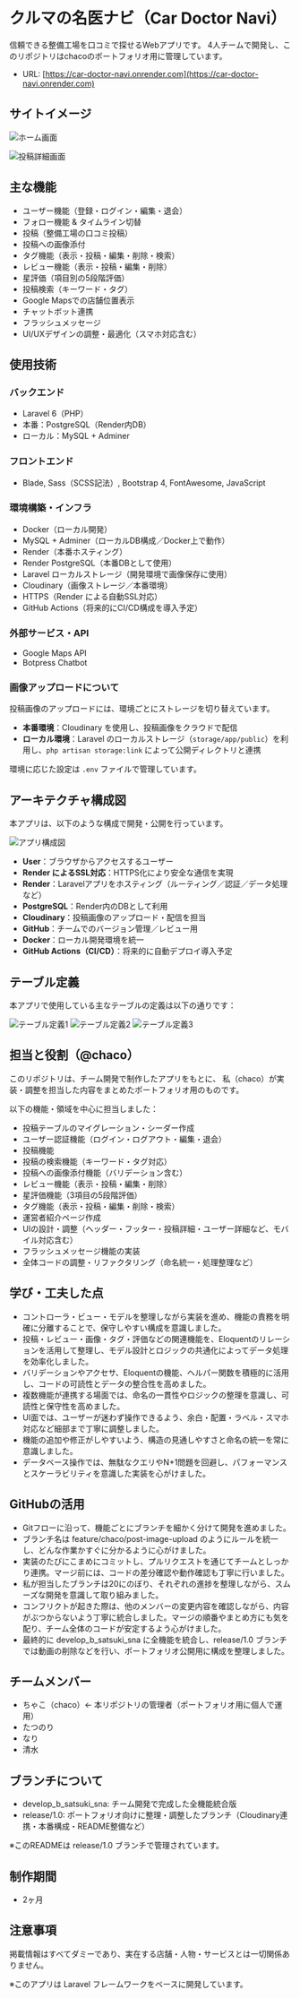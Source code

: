 # クルマの名医ナビ（Car Doctor Navi）


信頼できる整備工場を口コミで探せるWebアプリです。
4人チームで開発し、このリポジトリはchacoのポートフォリオ用に管理しています。


- URL: [https://car-doctor-navi.onrender.com](https://car-doctor-navi.onrender.com)



## サイトイメージ
![ホーム画面](readme_images/home.png)

![投稿詳細画面](readme_images/post_details.png)




## 主な機能


- ユーザー機能（登録・ログイン・編集・退会）
- フォロー機能 & タイムライン切替
- 投稿（整備工場の口コミ投稿）
- 投稿への画像添付
- タグ機能（表示・投稿・編集・削除・検索）
- レビュー機能（表示・投稿・編集・削除）
- 星評価（項目別の5段階評価）
- 投稿検索（キーワード・タグ）
- Google Mapsでの店舗位置表示
- チャットボット連携
- フラッシュメッセージ
- UI/UXデザインの調整・最適化（スマホ対応含む）




## 使用技術


### バックエンド
- Laravel 6（PHP）
- 本番：PostgreSQL（Render内DB）
- ローカル：MySQL + Adminer


### フロントエンド
- Blade, Sass（SCSS記法）, Bootstrap 4, FontAwesome, JavaScript


### 環境構築・インフラ
- Docker（ローカル開発）
- MySQL + Adminer（ローカルDB構成／Docker上で動作）
- Render（本番ホスティング）
- Render PostgreSQL（本番DBとして使用）
- Laravel ローカルストレージ（開発環境で画像保存に使用）
- Cloudinary（画像ストレージ／本番環境）
- HTTPS（Render による自動SSL対応）
- GitHub Actions（将来的にCI/CD構成を導入予定）


### 外部サービス・API
- Google Maps API
- Botpress Chatbot




### 画像アップロードについて


投稿画像のアップロードには、環境ごとにストレージを切り替えています。


- **本番環境**：Cloudinary を使用し、投稿画像をクラウドで配信
- **ローカル環境**：Laravel のローカルストレージ（`storage/app/public`）を利用し、`php artisan storage:link` によって公開ディレクトリと連携


環境に応じた設定は `.env` ファイルで管理しています。




## アーキテクチャ構成図


本アプリは、以下のような構成で開発・公開を行っています。


![アプリ構成図](readme_images/architecture.png)


- **User**：ブラウザからアクセスするユーザー
- **Render によるSSL対応**：HTTPS化により安全な通信を実現
- **Render**：Laravelアプリをホスティング（ルーティング／認証／データ処理など）
- **PostgreSQL**：Render内のDBとして利用
- **Cloudinary**：投稿画像のアップロード・配信を担当
- **GitHub**：チームでのバージョン管理／レビュー用
- **Docker**：ローカル開発環境を統一
- **GitHub Actions（CI/CD）**：将来的に自動デプロイ導入予定




## テーブル定義


本アプリで使用している主なテーブルの定義は以下の通りです：


![テーブル定義1](readme_images/db_schema1.png)
![テーブル定義2](readme_images/db_schema2.png)
![テーブル定義3](readme_images/db_schema3.png)






## 担当と役割（@chaco）


このリポジトリは、チーム開発で制作したアプリをもとに、
私（chaco）が実装・調整を担当した内容をまとめたポートフォリオ用のものです。


以下の機能・領域を中心に担当しました：


- 投稿テーブルのマイグレーション・シーダー作成
- ユーザー認証機能（ログイン・ログアウト・編集・退会）
- 投稿機能
- 投稿の検索機能（キーワード・タグ対応）
- 投稿への画像添付機能（バリデーション含む）
- レビュー機能（表示・投稿・編集・削除）
- 星評価機能（3項目の5段階評価）
- タグ機能（表示・投稿・編集・削除・検索）
- 運営者紹介ページ作成
- UIの設計・調整（ヘッダー・フッター・投稿詳細・ユーザー詳細など、モバイル対応含む）
- フラッシュメッセージ機能の実装
- 全体コードの調整・リファクタリング（命名統一・処理整理など）




## 学び・工夫した点


- コントローラ・ビュー・モデルを整理しながら実装を進め、機能の責務を明確に分離することで、保守しやすい構成を意識しました。
- 投稿・レビュー・画像・タグ・評価などの関連機能を、Eloquentのリレーションを活用して整理し、モデル設計とロジックの共通化によってデータ処理を効率化しました。
- バリデーションやアクセサ、Eloquentの機能、ヘルパー関数を積極的に活用し、コードの可読性とデータの整合性を高めました。
- 複数機能が連携する場面では、命名の一貫性やロジックの整理を意識し、可読性と保守性を高めました。
- UI面では、ユーザーが迷わず操作できるよう、余白・配置・ラベル・スマホ対応など細部まで丁寧に調整しました。
- 機能の追加や修正がしやすいよう、構造の見通しやすさと命名の統一を常に意識しました。
- データベース操作では、無駄なクエリやN+1問題を回避し、パフォーマンスとスケーラビリティを意識した実装を心がけました。




## GitHubの活用


- Gitフローに沿って、機能ごとにブランチを細かく分けて開発を進めました。
- ブランチ名は feature/chaco/post-image-upload のようにルールを統一し、どんな作業かすぐに分かるように心がけました。
- 実装のたびにこまめにコミットし、プルリクエストを通じてチームとしっかり連携。マージ前には、コードの差分確認や動作確認も丁寧に行いました。
- 私が担当したブランチは20にのぼり、それぞれの進捗を整理しながら、スムーズな開発を意識して取り組みました。
- コンフリクトが起きた際は、他のメンバーの変更内容を確認しながら、内容がぶつからないよう丁寧に統合しました。マージの順番やまとめ方にも気を配り、チーム全体のコードが安定するよう心がけました。
- 最終的に develop_b_satsuki_sna に全機能を統合し、release/1.0 ブランチでは動画の削除などを行い、ポートフォリオ公開用に構成を整理しました。





## チームメンバー


- ちゃこ（chaco）← 本リポジトリの管理者（ポートフォリオ用に個人で運用）
- たつのり
- なり
- 清水





## ブランチについて


- develop_b_satsuki_sna: チーム開発で完成した全機能統合版
- release/1.0: ポートフォリオ向けに整理・調整したブランチ（Cloudinary連携・本番構成・README整備など）


※このREADMEは release/1.0 ブランチで管理されています。




## 制作期間


- 2ヶ月




## 注意事項
掲載情報はすべてダミーであり、実在する店舗・人物・サービスとは一切関係ありません。




※このアプリは Laravel フレームワークをベースに開発しています。